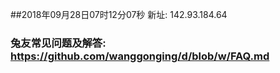 ##2018年09月28日07时12分07秒 新址: 142.93.184.64
### 兔友常见问题及解答: https://github.com/wanggonging/d/blob/w/FAQ.md
